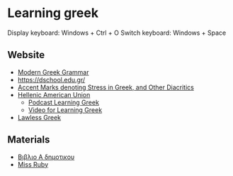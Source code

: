 # Learning greek

Display keyboard: Windows + Ctrl + O
Switch keyboard: Windows + Space

## Website

- [Modern Greek Grammar](https://www.greekgrammar.eu/)
- https://dschool.edu.gr/
- [Accent Marks denoting Stress in Greek, and Other Diacritics](https://www.foundalis.com/lan/grstress.htm)
- [Hellenic American Union](https://www.hau.gr)
  - [Podcast Learning Greek](https://www.hau.gr/?i=learning.el.podcasts-in-greek)
  - [Video for Learning Greek](https://www.hau.gr/?i=learning.el.video_casts)
- [Lawless Greek](https://www.lawlessgreek.com/)

## Materials

- [Βιβλιο Α δημοτικου](http://ebooks.edu.gr/ebooks/v/html/8547/1993/Glossa_A-Dimotikou_html-empl/indexb_00.html)
- [Miss Ruby](https://www.youtube.com/channel/UCUDJWYidxNHanwrRtBfcwpw)
